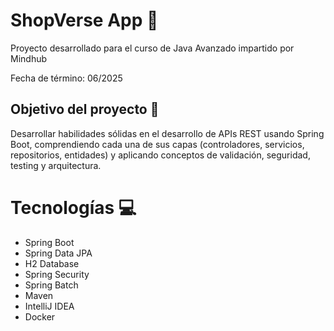 # ShopVerse App 🚀
Proyecto desarrollado para el curso de Java Avanzado impartido por Mindhub


Fecha de término: 06/2025

## Objetivo del proyecto 📑
Desarrollar habilidades sólidas en el desarrollo de APIs REST usando Spring Boot, comprendiendo cada una de sus capas
(controladores, servicios, repositorios, entidades) y aplicando conceptos de validación, seguridad, testing y arquitectura.

# Tecnologías 💻
- Spring Boot
- Spring Data JPA
- H2 Database
- Spring Security
- Spring Batch
- Maven
- IntelliJ IDEA
- Docker
